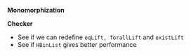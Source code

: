 **Monomorphization**

**Checker**
* See if we can redefine `eqLift, forallLift` and `existLift`
* See if `HBinList` gives better performance